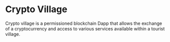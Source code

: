 # Crypto Village

Crypto village is a permissioned blockchain Dapp that allows the exchange of a cryptocurrency and access to various services available within a tourist village.
